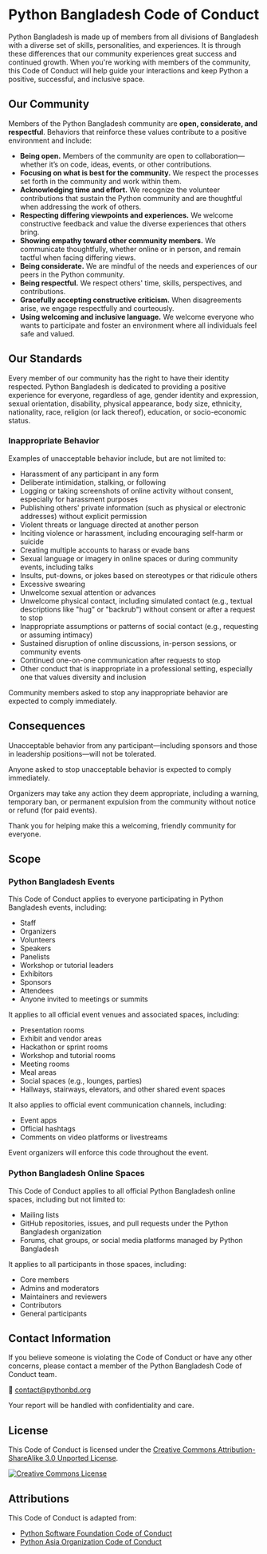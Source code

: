 # Python Bangladesh Code of Conduct

Python Bangladesh is made up of members from all divisions of Bangladesh with a diverse set of skills, personalities, and experiences. It is through these differences that our community experiences great success and continued growth. When you're working with members of the community, this Code of Conduct will help guide your interactions and keep Python a positive, successful, and inclusive space.

## Our Community

Members of the Python Bangladesh community are **open, considerate, and respectful**. Behaviors that reinforce these values contribute to a positive environment and include:

* **Being open.** Members of the community are open to collaboration—whether it’s on code, ideas, events, or other contributions.  
* **Focusing on what is best for the community.** We respect the processes set forth in the community and work within them.  
* **Acknowledging time and effort.** We recognize the volunteer contributions that sustain the Python community and are thoughtful when addressing the work of others.  
* **Respecting differing viewpoints and experiences.** We welcome constructive feedback and value the diverse experiences that others bring.  
* **Showing empathy toward other community members.** We communicate thoughtfully, whether online or in person, and remain tactful when facing differing views.  
* **Being considerate.** We are mindful of the needs and experiences of our peers in the Python community.  
* **Being respectful.** We respect others' time, skills, perspectives, and contributions.  
* **Gracefully accepting constructive criticism.** When disagreements arise, we engage respectfully and courteously.  
* **Using welcoming and inclusive language.** We welcome everyone who wants to participate and foster an environment where all individuals feel safe and valued.

## Our Standards

Every member of our community has the right to have their identity respected. Python Bangladesh is dedicated to providing a positive experience for everyone, regardless of age, gender identity and expression, sexual orientation, disability, physical appearance, body size, ethnicity, nationality, race, religion (or lack thereof), education, or socio-economic status.

### Inappropriate Behavior

Examples of unacceptable behavior include, but are not limited to:

* Harassment of any participant in any form  
* Deliberate intimidation, stalking, or following  
* Logging or taking screenshots of online activity without consent, especially for harassment purposes  
* Publishing others' private information (such as physical or electronic addresses) without explicit permission  
* Violent threats or language directed at another person  
* Inciting violence or harassment, including encouraging self-harm or suicide  
* Creating multiple accounts to harass or evade bans  
* Sexual language or imagery in online spaces or during community events, including talks  
* Insults, put-downs, or jokes based on stereotypes or that ridicule others  
* Excessive swearing  
* Unwelcome sexual attention or advances  
* Unwelcome physical contact, including simulated contact (e.g., textual descriptions like "hug" or "backrub") without consent or after a request to stop  
* Inappropriate assumptions or patterns of social contact (e.g., requesting or assuming intimacy)  
* Sustained disruption of online discussions, in-person sessions, or community events  
* Continued one-on-one communication after requests to stop  
* Other conduct that is inappropriate in a professional setting, especially one that values diversity and inclusion

Community members asked to stop any inappropriate behavior are expected to comply immediately.

## Consequences

Unacceptable behavior from any participant—including sponsors and those in leadership positions—will not be tolerated.

Anyone asked to stop unacceptable behavior is expected to comply immediately.

Organizers may take any action they deem appropriate, including a warning, temporary ban, or permanent expulsion from the community without notice or refund (for paid events).

Thank you for helping make this a welcoming, friendly community for everyone.

## Scope

### Python Bangladesh Events

This Code of Conduct applies to everyone participating in Python Bangladesh events, including:

* Staff  
* Organizers  
* Volunteers  
* Speakers  
* Panelists  
* Workshop or tutorial leaders  
* Exhibitors  
* Sponsors  
* Attendees  
* Anyone invited to meetings or summits

It applies to all official event venues and associated spaces, including:

* Presentation rooms  
* Exhibit and vendor areas  
* Hackathon or sprint rooms  
* Workshop and tutorial rooms  
* Meeting rooms  
* Meal areas  
* Social spaces (e.g., lounges, parties)  
* Hallways, stairways, elevators, and other shared event spaces

It also applies to official event communication channels, including:

* Event apps  
* Official hashtags  
* Comments on video platforms or livestreams

Event organizers will enforce this code throughout the event.

### Python Bangladesh Online Spaces

This Code of Conduct applies to all official Python Bangladesh online spaces, including but not limited to:

* Mailing lists  
* GitHub repositories, issues, and pull requests under the Python Bangladesh organization  
* Forums, chat groups, or social media platforms managed by Python Bangladesh

It applies to all participants in those spaces, including:

* Core members  
* Admins and moderators  
* Maintainers and reviewers  
* Contributors  
* General participants

## Contact Information

If you believe someone is violating the Code of Conduct or have any other concerns, please contact a member of the Python Bangladesh Code of Conduct team.

📧 [contact@pythonbd.org](mailto:contact@pythonbd.org)

Your report will be handled with confidentiality and care.

## License

This Code of Conduct is licensed under the [Creative Commons Attribution-ShareAlike 3.0 Unported License](https://creativecommons.org/licenses/by-sa/3.0/).

[![Creative Commons License](https://licensebuttons.net/l/by-sa/3.0/88x31.png)](https://creativecommons.org/licenses/by-sa/3.0/)

## Attributions

This Code of Conduct is adapted from:

* [Python Software Foundation Code of Conduct](https://github.com/psf/policies/blob/main/docs/python.org/code-of-conduct/index.md)  
* [Python Asia Organization Code of Conduct](https://github.com/PythonAsiaOrganization/public-docs/blob/main/CODE_OF_CONDUCT.md)

